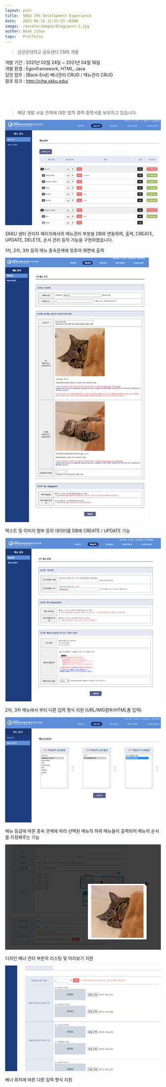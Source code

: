 ```yaml
---
layout: post
title:  SKKU CMS Development Experience
date:   2021-06-16 11:35:55 +0300
image:  /assets/images/blog/post-2.jpg
author: Beak Jihun
tags:   Protfolio
---
```


> 성균관대학교 공유센터 CMS 개발

개발 기간 : 2021년 02월 24일 ~ 2021년 04월 16일  
개발 환경 : Egovframework, HTML, Java  
담당 업무 : [Back-End] 베너관리 CRUD / 메뉴관리 CRUD  
참조 링크 : http://cihe.skku.edu/
<br/>  
<br/>  
<br/>
> 해당 개발 사실 관계에 대한 법적 경력 증명서를 보유하고 있습니다.

![](/assets/images/blog/post-2_1.jpg)

SKKU 센터 관리자 페이지에서의 메뉴관리 부분을 DB와 연동하여, 출력, CREATE, UPDATE, DELETE, 순서 관리 등의 기능을 구현하였습니다.  

1차, 2차, 3차 등의 메뉴 종속관계에 맞추어 화면에 출력

![](/assets/images/blog/post-2_2.jpg)

텍스트 및 이미지 첨부 등의 데이터를 DB에 CREATE / UPDATE 기능

![](/assets/images/blog/post-2_3.jpg)

2차, 3차 메뉴에서 부터 다른 입력 형식 지원 (URL/IMG첨부/HTML폼 입력)

![](/assets/images/blog/post-2_4.jpg)

메뉴 등급에 따른 종속 관계에 따라 선택된 메뉴의 하위 메뉴들이 출력되어 메뉴의 순서를 지정해주는 기능


![](/assets/images/blog/post-2_6.jpg)

디자인 베너 관리 부분의 리스팅 및 미리보기 지원

![](/assets/images/blog/post-2_7.jpg)

베너 위치에 따른 다른 입력 형식 지원
